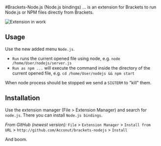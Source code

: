 #Brackets-Node.js (Node.js bindings)
... is an extension for Brackets to run Node.js or NPM files directly from Brackets.

![Extension in work](http://img14.myimg.de/bracketsnodejs2komp3705b.png)

## Usage
Use the new added menu `Node.js`.

* `Run` runs the current opened file using node, e.g. `node /home/User/nodejs/server.js`
* `Run as npm ...` will execute the command inside the directory of the current opened file, e.g. `cd /home/User/nodejs && npm start`

When node process should be stopped we send a `SIGTERM` to "kill" them.

## Installation

Use the extension manager (File > Extension Manager) and search for `node.js`.
There you can install `Node.js bindings`.

*From GitHub (newest version):*
`File` > `Extension Manager` > `Install from URL` > `http://github.com/Acconut/brackets-nodejs` > `Install`

And boom.